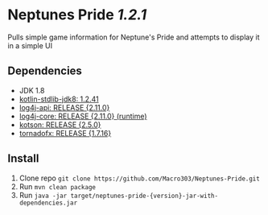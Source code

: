 # Neptunes Pride _1.2.1_
Pulls simple game information for Neptune's Pride and attempts to display it in a simple UI

## Dependencies
- JDK 1.8
- [kotlin-stdlib-jdk8: 1.2.41](https://kotlinlang.org/)
- [log4j-api: RELEASE {2.11.0}](https://logging.apache.org/log4j/2.x/)
- [log4j-core: RELEASE {2.11.0} (runtime)](https://logging.apache.org/log4j/2.x/)
- [kotson: RELEASE {2.5.0}](https://github.com/SalomonBrys/Kotson/)
- [tornadofx: RELEASE {1.7.16}](https://github.com/edvin/tornadofx/)

## Install

1. Clone repo `git clone https://github.com/Macro303/Neptunes-Pride.git`
2. Run `mvn clean package`
3. Run `java -jar target/neptunes-pride-{version}-jar-with-dependencies.jar`
